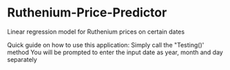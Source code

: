 # Ruthenium-Price-Predictor
Linear regression model for Ruthenium prices on certain dates

Quick guide on how to use this application:
Simply call the "Testing()' method
You will be prompted to enter the input date as year, month and day separately
